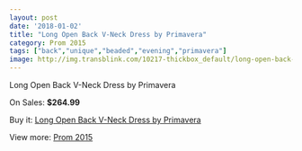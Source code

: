 ```yaml
---
layout: post
date: '2018-01-02'
title: "Long Open Back V-Neck Dress by Primavera"
category: Prom 2015
tags: ["back","unique","beaded","evening","primavera"]
image: http://img.transblink.com/10217-thickbox_default/long-open-back-v-neck-dress-by-primavera.jpg
---
```

Long Open Back V-Neck Dress by Primavera

On Sales: **$264.99**
<a href="https://www.transblink.com/en/prom-2015/3317-long-open-back-v-neck-dress-by-primavera.html"><amp-img layout="responsive" width="600" height="600" src="//img.transblink.com/10217-thickbox_default/long-open-back-v-neck-dress-by-primavera.jpg" alt="Long Open Back V-Neck Dress by Primavera 0" /></a>
<a href="https://www.transblink.com/en/prom-2015/3317-long-open-back-v-neck-dress-by-primavera.html"><amp-img layout="responsive" width="600" height="600" src="//img.transblink.com/10219-thickbox_default/long-open-back-v-neck-dress-by-primavera.jpg" alt="Long Open Back V-Neck Dress by Primavera 1" /></a>
<a href="https://www.transblink.com/en/prom-2015/3317-long-open-back-v-neck-dress-by-primavera.html"><amp-img layout="responsive" width="600" height="600" src="//img.transblink.com/10218-thickbox_default/long-open-back-v-neck-dress-by-primavera.jpg" alt="Long Open Back V-Neck Dress by Primavera 2" /></a>

Buy it: [Long Open Back V-Neck Dress by Primavera](https://www.transblink.com/en/prom-2015/3317-long-open-back-v-neck-dress-by-primavera.html "Long Open Back V-Neck Dress by Primavera")

View more: [Prom 2015](https://www.transblink.com/en/10-prom-2015 "Prom 2015")